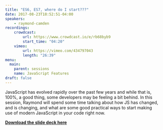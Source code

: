 ```yaml
---
title: "ES6, ES7, where do I start???"
date: 2017-08-23T18:52:51-04:00
speakers:
    - raymond-camden
recordings:
    crowdcast:
        url: https://www.crowdcast.io/e/rb68byb9
        start_time: "04:20"
    vimeo:
        url: https://vimeo.com/434797043
        length: "26:39"
menu:
  main:
    parent: sessions
    name: JavaScript Features
draft: false
---
```


JavaScript has evolved rapidly over the past few years and while that is, 100%, a good thing, some developers may be feeling a bit behind. In this session, Raymond will spend some time talking about how JS has changed, and is changing, and what are some good practical ways to start making use of modern JavaScript in your code right now.

[**Download the slide deck here**](/slides/es6.pdf)